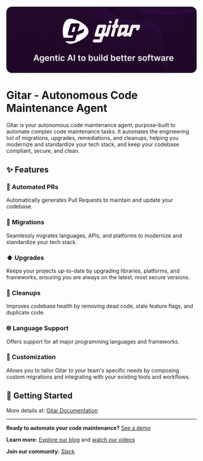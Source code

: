 <div align="center">

[![gitar](https://raw.githubusercontent.com/gitarcode/.github/main/assets/gitar-profile.png)](https://gitar.ai)

</div>

# Gitar - Autonomous Code Maintenance Agent

Gitar is your autonomous code maintenance agent, purpose-built to automate complex code maintenance tasks. It automates the engineering toil of migrations, upgrades, remediations, and cleanups, helping you modernize and standardize your tech stack, and keep your codebase compliant, secure, and clean.

## ✨ Features

### 🤖 Automated PRs
Automatically generates Pull Requests to maintain and update your codebase.

### 🚀 Migrations
Seamlessly migrates languages, APIs, and platforms to modernize and standardize your tech stack.

### ⬆️ Upgrades
Keeps your projects up-to-date by upgrading libraries, platforms, and frameworks, ensuring you are always on the latest, most secure versions.

### 🧹 Cleanups
Improves codebase health by removing dead code, stale feature flags, and duplicate code.

### 🌐 Language Support
Offers support for all major programming languages and frameworks.

### 🔧 Customization
Allows you to tailor Gitar to your team's specific needs by composing custom migrations and integrating with your existing tools and workflows.

## 🚀 Getting Started

More details at: [Gitar Documentation](https://docs.gitar.ai)

-----

**Ready to automate your code maintenance?** [See a demo](https://gitar.ai/demo)

**Learn more:** [Explore our blog](https://gitar.ai/blog) and [watch our videos](https://gitar.ai/videos) 

**Join our community:** [Slack](https://join.slack.com/t/gitarcommunity/shared_invite/zt-2v9b1j0mt-mrdX5WRUK0txQ8YLkO9TPw)
